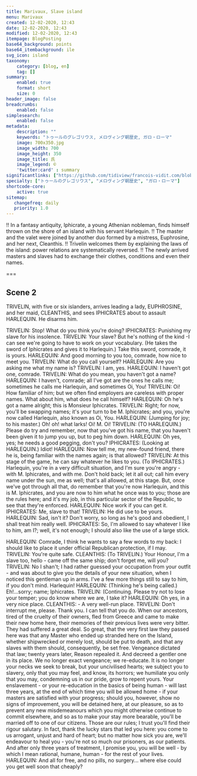 ```yaml
---
title: Marivaux, Slave island
menu: Marivaux
created: 12-02-2020, 12:43
date: 12-02-2020, 12:43
modified: 12-02-2020, 12:43
itempage: BlogPosting
base64_background: points
base64_itembackground: ile
svg_icon: island
taxonomy:
    category: [blog, en]
    tag: []
summary:
    enabled: true
    format: short
    size: 0
header_image: false
breadcrumbs:
    enabled: false
simplesearch:
    enabled: false
metadata:
    description: ""
    keywords: "トゥールのグレゴリウス, メロヴィング朝歴史, ガロ・ローマ"
    image: 700x350.jpg
    image_width: 700
    image_height: 350
    image_title: 氏
    image_legend: ©
    'twitter:card' : summary
significantlinks: ["https://github.com/tidiview/francois-vidit.com/blob/master/user/sites/blog/pages/01.home/26.benalla/item.ja.md"]
specialty: ["トゥールのグレゴリウス", "メロヴィング朝歴史", "ガロ・ローマ"]
shortcode-core:
    active: true
sitemap:
   changefreq: daily
   priority: 1.0
---
```

!! In a fantasy antiquity, Iphicrate, a young Athenian nobleman, finds himself thrown on the shore of an island with his servant Harlequin. 
!! The master and the valet were joined by another duo formed by a mistress, Euphrosine, and her next, Cleanthis. 
!! Trivelin welcomes them by explaining the laws of the island: power relations are systematically reversed. 
!! The newly arrived masters and slaves had to exchange their clothes, conditions and even their names.

===

## Scene 2

TRIVELIN, with five or six islanders, arrives leading a lady, EUPHROSINE, and her maid, CLEANTHIS, and sees IPHICRATES about to assault HARLEQUIN. He disarms him.

TRIVELIN: Stop! What do you think you're doing?
IPHICRATES: Punishing my slave for his insolence. 
TRIVELIN: Your slave? But he's nothing of the kind -I can see we're going to have to work on your vocabulary. (He takes the sword of Iphicrates and gives it to Harlequin.) Take this sword, comrade, it is yours.
HARLEQUIN: And good morning to you too, comrade, how nice to meet you.
TRIVELIN: What do you call yourself?
HARLEQUIN: Are you asking me what my name is?
TRIVELIN: I am, yes. 
HARLEQUIN: I haven't got one, comrade. 
TRIVELIN: What do you mean, you haven't got a name?
HARLEQUIN: I haven't, comrade; all I've got are the ones he calls me; sometimes he calls me Harlequin, and sometimes Oi, You!
TRIVELIN: Oi! How familiar of him; but we often find employers are careless with proper names. What about him, what does he call himself?
HARLEQUIN: Oh he's got a name alright; this is Monsieur Iphicrates. 
TRIVELIN: Right; for now, you'll be swapping names;
it's your turn to be M. Iphicrates; and you, you're now called Harlequin, also known as Oi, You.
HARLEQUIN: (Jumping for joy; to his master.) Oh! oh! what larks! Oi! M. Oi!
TRIVELIN: (TO HARLEQUIN.) Please do try and remember, now that you've got his name, that you haven't been given it to jump you up, but to peg him
down. 
HARLEQUIN: Oh yes, yes; he needs a good pegging, don't you? 
IPHICRATES: (Looking at HARLEQUIN.) Idiot!
HARLEQUIN: Now tell me, my new-found friend, there he is, being familiar with the names again; is that allowed?
TRIVELIN: At this stage of the game, he can say whatever he likes to you. (To IPHICRATES.) Harlequin, you're in a very difficult situation, and I'm sure you're angry - with M. Iphicrates, and with me. Don't hold back; let it all out; call him every name under the sun, me as well; that's all allowed, at this stage. But, once we've got through all that, do remember that you're now Harlequin, and this is M. Iphicrates, and you are now to him what he once was to you; those are the rules here; and it's my job, in this particular sector of the Republic, to see that they're enforced.
HARLEQUIN: Nice work if you can get it. 
IPHICRATES: Me, slave to that! 
TRIVELIN: He did use to be yours. 
HARLEQUIN: Sad, isn't it? Don't worry, so long as he's good and obedient, I shall treat him really well. 
IPHICRATES: So, I'm allowed to say whatever I like to
him, am I?; well, it's not enough; I should also like the use of a large stick.


HARLEQUIN: Comrade, I think he wants to say a few words to my back: I should like to place it under official Republican protection, if I may.
TRIVELIN: You're quite safe. 
CLEANTHIS: (To TRIVELIN.) Your Honour, I'm a slave
too, hello - came off the same ship; don't forget me, will you?
TRIVELIN: No I shan't; I had rather guessed your occupation from your outfit - and was about to give you the details of your new situation, when I noticed this gentleman up in arms. 
I've a few more things still to say to him, if you don't mind. 
Harlequin! 
HARLEQUIN: (Thinking he's being called.) Eh!...sorry; name; Iphicrates. 
TRIVELIN: (Continuing. Please try not to lose your temper; you do know where we are, I take it? 
HARLEQUIN: Oh yes, in a very nice place.
CLEANTHIS: - A very well-run place. 
TRIVELIN: Don't interrupt me, please. Thank you. I can tell that you do.
When our ancestors, tired of the cruelty of their owners, fled from Greece and came to make their new home here, their memories of their previous lives were very bitter. They had suffered a great deal. So great, that the very first law they passed here was that any Master who ended up stranded here on the Island, whether shipwrecked or merely lost, should be put to death, and that any slaves with them should, consequently, be set free. Vengeance dictated that law; twenty years later, Reason repealed it. And decreed a gentler one in its place. We no longer exact vengeance; we re-educate. It is no longer your necks we seek to break, but your uncivilised hearts; we subject you to slavery, only that you may feel, and know, its horrors; we humiliate you only that you may, condemning us in our pride, grow to repent yours. Your enslavement - or your re-education in the basics of being human - will last three years, at the end of which time you will be allowed home - if your masters are satisfied with your progress; should you, however, show no signs of improvement, you will be detained here, at our pleasure, so as to prevent any new misdemeanours which you might otherwise continue to commit elsewhere, and so as to make your stay more bearable, you'll be married off to one of our citizens. Those are our rules; I trust you'll find their rigour salutary. In fact, thank the lucky stars that led you here: you come to us arrogant, unjust and hard of heart; but no matter how sick you are, we'll endeavour to heal you - you're not so much our prisoners, as our patients. And after only three years of treatment, I promise you, you will be well - by which I mean rational, humane,
human - for the rest of your lives. 
HARLEQUIN: And all for free, and no pills, no surgery...
where else could you get well soon that cheaply? 

<br>